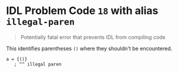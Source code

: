 # IDL Problem Code `18` with alias `illegal-paren`

> Potentially fatal error that prevents IDL from compiling code

This identifies parentheses `()` where they shouldn't be encountered.

```idl
a = {()}
   ; ^^ illegal paren
```
